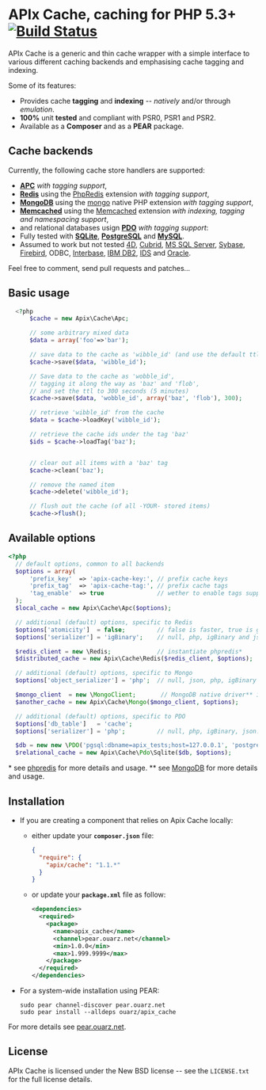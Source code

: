 APIx Cache, caching for PHP 5.3+   [![Build Status](https://travis-ci.org/frqnck/apix-cache.png?branch=master)](https://travis-ci.org/frqnck/apix-cache)
==============================

APIx Cache is a generic and thin cache wrapper with a simple interface to various different caching backends and emphasising cache tagging and indexing.

Some of its features:

* Provides cache **tagging** and **indexing** -- *natively* and/or through *emulation*.
* **100%** unit **tested** and compliant with PSR0, PSR1 and PSR2.
* Available as a **Composer** and as a **PEAR** package.

Cache backends
--------------
Currently, the following cache store handlers are supported:

* **[APC](http://php.net/book.apc.php)** *with tagging support*,
* **[Redis](http://redis.io)** using the [PhpRedis](https://github.com/nicolasff/phpredis) extension *with tagging support*,
* **[MongoDB](http://www.mongodb.org/)** using the [mongo](http://php.net/book.mongo.php) native PHP extension *with tagging support*,
* **[Memcached](http://memcached.org/)** using the [Memcached](http://php.net/book.memcached.php) extension *with indexing, tagging and namespacing support*,
* and relational databases usign **[PDO](http://php.net/book.pdo.php)** *with tagging support*:
 * Fully tested with **[SQLite](http://www.sqlite.org)**, **[PostgreSQL](http://www.postgresql.org)** and **[MySQL](http://www.mysql.com)**.
 * Assumed to work but not tested [4D](http://www.4d.com/), [Cubrid](http://www.cubrid.org), [MS SQL Server](http://www.microsoft.com/sqlserver/), [Sybase](http://www.sybase.com), [Firebird](http://www.firebirdsql.org), ODBC, [Interbase](http://www.embarcadero.com/products/interbase), [IBM DB2](www.ibm.com/software/data/db2/), [IDS](http://www-01.ibm.com/software/data/informix/) and [Oracle](http://www.oracle.com/database/).

Feel free to comment, send pull requests and patches...

Basic usage
-----------

```php
  <?php
      $cache = new Apix\Cache\Apc;

      // some arbitrary mixed data
      $data = array('foo'=>'bar');

      // save data to the cache as 'wibble_id' (and use the default ttl).
      $cache->save($data, 'wibble_id');

      // Save data to the cache as 'wobble_id',
      // tagging it along the way as 'baz' and 'flob',
      // and set the ttl to 300 seconds (5 minutes)
      $cache->save($data, 'wobble_id', array('baz', 'flob'), 300);

      // retrieve 'wibble_id' from the cache
      $data = $cache->loadKey('wibble_id');

      // retrieve the cache ids under the tag 'baz'
      $ids = $cache->loadTag('baz');


      // clear out all items with a 'baz' tag
      $cache->clean('baz');

      // remove the named item
      $cache->delete('wibble_id');

      // flush out the cache (of all -YOUR- stored items)
      $cache->flush();
```

Available options
-----------------

```php
<?php
  // default options, common to all backends
  $options = array(
      'prefix_key'  => 'apix-cache-key:', // prefix cache keys
      'prefix_tag'  => 'apix-cache-tag:', // prefix cache tags
      'tag_enable'  => true               // wether to enable tags support
  );
  $local_cache = new Apix\Cache\Apc($options);

  // additional (default) options, specific to Redis
  $options['atomicity']  = false;         // false is faster, true is guaranteed
  $options['serializer'] = 'igBinary';    // null, php, igBinary and json

  $redis_client = new \Redis;             // instantiate phpredis*
  $distributed_cache = new Apix\Cache\Redis($redis_client, $options);

  // additional (default) options, specific to Mongo
  $options['object_serializer'] = 'php';  // null, json, php, igBinary

  $mongo_client  = new \MongoClient;       // MongoDB native driver** instance
  $another_cache = new Apix\Cache\Mongo($mongo_client, $options);

  // additional (default) options, specific to PDO
  $options['db_table']   = 'cache';
  $options['serializer'] = 'php';         // null, php, igBinary, json.

  $db = new new \PDO('pgsql:dbname=apix_tests;host=127.0.0.1', 'postgres');
  $relational_cache = new Apix\Cache\Pdo\Sqlite($db, $options);
```

\* see [phpredis](https://github.com/nicolasff/phpredis) for more details and usage.
\*\* see [MongoDB](http://php.net/manual/en/book.mongo.php) for more details and usage.

Installation
------------------------

* If you are creating a component that relies on Apix Cache locally:

  * either update your **`composer.json`** file:

    ```json
    {
      "require": {
        "apix/cache": "1.1.*"
      }
    }
    ```

  * or update your **`package.xml`** file as follow:

    ```xml
    <dependencies>
      <required>
        <package>
          <name>apix_cache</name>
          <channel>pear.ouarz.net</channel>
          <min>1.0.0</min>
          <max>1.999.9999</max>
        </package>
      </required>
    </dependencies>
    ```
* For a system-wide installation using PEAR:

    ```
    sudo pear channel-discover pear.ouarz.net
    sudo pear install --alldeps ouarz/apix_cache
    ```
For more details see [pear.ouarz.net](http://pear.ouarz.net).

License
-------
APIx Cache is licensed under the New BSD license -- see the `LICENSE.txt` for the full license details.
